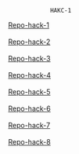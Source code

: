                 HAKC-1

[Repo-hack-1](https://github.com/Lilianavgs/git_h_1)
<br/><br/>
[Repo-hack-2](https://github.com/Lilianavgs/git_h_2)
<br/><br/>
[Repo-hack-3](https://github.com/Lilianavgs/git_h_3)
<br/><br/>
[Repo-hack-4](https://github.com/Lilianavgs/git_h_4)
<br/><br/>
[Repo-hack-5](https://github.com/Lilianavgs/git_h_5)
<br/><br/>
[Repo-hack-6](https://github.com/Lilianavgs/git_h_6)
<br/><br/>
[Repo-hack-7](https://github.com/Lilianavgs/git_h_7)
<br/><br/>
[Repo-hack-8](https://github.com/Lilianavgs/git_h_8)
